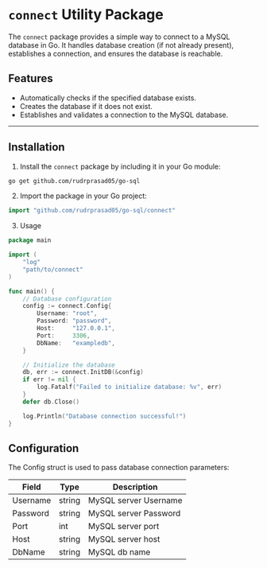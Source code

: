 # `connect` Utility Package

The `connect` package provides a simple way to connect to a MySQL database in Go. It handles database creation (if not already present), establishes a connection, and ensures the database is reachable.

## Features

- Automatically checks if the specified database exists.
- Creates the database if it does not exist.
- Establishes and validates a connection to the MySQL database.

---

## Installation

1. Install the `connect` package by including it in your Go module:

```bash
go get github.com/rudrprasad05/go-sql
```

2. Import the package in your Go project:

```go
import "github.com/rudrprasad05/go-sql/connect"
```

3. Usage

```go
package main

import (
	"log"
	"path/to/connect"
)

func main() {
	// Database configuration
	config := connect.Config{
		Username: "root",
		Password: "password",
		Host:     "127.0.0.1",
		Port:     3306,
		DbName:   "exampledb",
	}

	// Initialize the database
	db, err := connect.InitDB(&config)
	if err != nil {
		log.Fatalf("Failed to initialize database: %v", err)
	}
	defer db.Close()

	log.Println("Database connection successful!")
}

```

## Configuration

The Config struct is used to pass database connection parameters:

| Field    | Type   | Description           |
| -------- | ------ | --------------------- |
| Username | string | MySQL server Username |
| Password | string | MySQL server Password |
| Port     | int    | MySQL server port     |
| Host     | string | MySQL server host     |
| DbName   | string | MySQL db name         |
